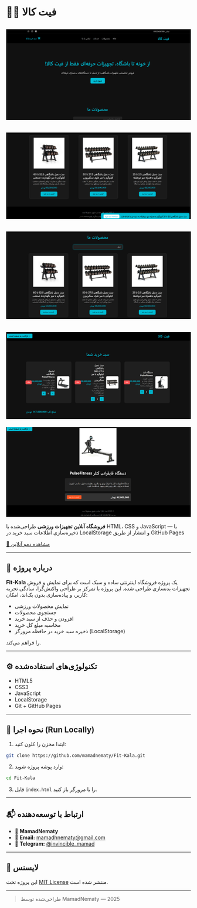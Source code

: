 # 🏋️‍♂️ فیت کالا

## ![s1](assets/images/Screenshots/Screenshot-345.png)

## ![s2](assets/images/Screenshots/Screenshot-349.png)

## ![s3](assets/images/Screenshots/Screenshot-351.png)

## ![s4](assets/images/Screenshots/Screenshot-352.png)

![s5](assets/images/Screenshots/Screenshot-350.png)

**فروشگاه آنلاین تجهیزات ورزشی** طراحی‌شده با HTML، CSS و JavaScript — با ذخیره‌سازی اطلاعات سبد خرید در LocalStorage و انتشار از طریق GitHub Pages

[🔗 مشاهده دمو آنلاین](https://mamadnematy.github.io/Fit-Kala/)

---

## 🛒 درباره پروژه

**Fit-Kala** یک پروژه فروشگاه اینترنتی ساده و سبک است که برای نمایش و فروش تجهیزات بدنسازی طراحی شده. این پروژه با تمرکز بر طراحی واکنش‌گرا، سادگی تجربه کاربر، و پیاده‌سازی بدون بک‌اند، امکان:

- نمایش محصولات ورزشی
- جستجوی محصولات
- افزودن و حذف از سبد خرید
- محاسبه مبلغ کل خرید
- ذخیره سبد خرید در حافظه مرورگر (LocalStorage)

را فراهم می‌کند.

---

## ⚙️ تکنولوژی‌های استفاده‌شده

- HTML5
- CSS3
- JavaScript
- LocalStorage
- Git + GitHub Pages

---

## 🚀 نحوه اجرا (Run Locally)

1. ابتدا مخزن را کلون کنید:

```bash
git clone https://github.com/mamadnematy/Fit-Kala.git
```

2. وارد پوشه پروژه شوید:

```bash
cd Fit-Kala
```

3. فایل `index.html` را با مرورگر باز کنید.

---

## 📬 ارتباط با توسعه‌دهنده

- 👤 **MamadNematy**
- 📧 **Email:** mamadhnematy@gmail.com
- 💬 **Telegram:** [@invincible_mamad](https://t.me/invincible_mamad)

---

## 📄 لایسنس

این پروژه تحت [MIT License](./LICENSE) منتشر شده است.

---

> طراحی‌شده توسط MamadNematy — 2025
